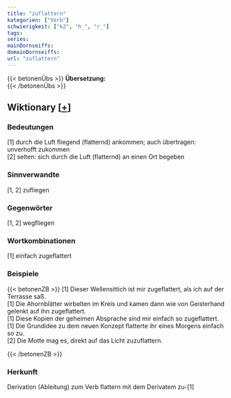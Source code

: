 ```yaml
---
title: "zuflattern"
kategorien: ["Verb"]
schwierigkeit: ["k2", "h_", "r_"]
tags:
series:
mainDornseiffs:
domainDornseiffs:
url: "zuflattern"
---
```


{{< betonenÜbs >}}
**Übersetzung:**  
{{< /betonenÜbs >}}

## Wiktionary [[+](https://de.wiktionary.org/wiki/zuflattern)]

### Bedeutungen
[1] durch die Luft fliegend (flatternd) ankommen; auch übertragen: unverhofft zukommen  
[2] selten: sich durch die Luft (flatternd) an einen Ort begeben  

### Sinnverwandte
[1, 2] zufliegen  

### Gegenwörter
[1, 2] wegfliegen  

### Wortkombinationen
[1] einfach zugeflattert  

### Beispiele
{{< betonenZB >}}
[1] Dieser Wellensittich ist mir zugeflattert, als ich auf der Terrasse saß.  
[1] Die Ahornblätter wirbelten im Kreis und kamen dann wie von Geisterhand gelenkt auf ihn zugeflattert.  
[1] Diese Kopien der geheimen Absprache sind mir einfach so zugeflattert.  
[1] Die Grundidee zu dem neuen Konzept flatterte ihr eines Morgens einfach so zu.  
[2] Die Motte mag es, direkt auf das Licht zuzuflattern.  

{{< /betonenZB >}}
### Herkunft
Derivation (Ableitung) zum Verb flattern mit dem Derivatem zu-[1]  


